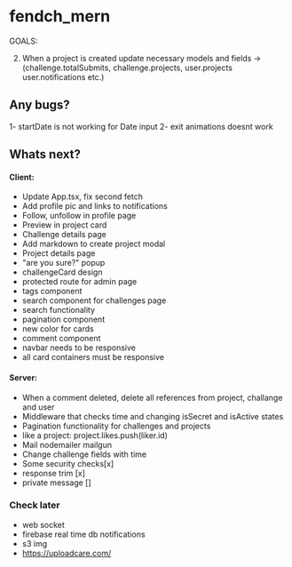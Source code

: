 # fendch_mern

GOALS:

2) When a project is created update necessary models and fields -> (challenge.totalSubmits, challenge.projects, user.projects user.notifications etc.)



## Any bugs?
1- startDate is not working for Date input
2- exit animations doesnt work

## Whats next?

#### Client:
- Update App.tsx, fix second fetch
- Add profile pic and links to notifications
- Follow, unfollow in profile page
- Preview in project card
- Challenge details page
- Add markdown to create project modal
- Project details page
- "are you sure?" popup
- challengeCard design
- protected route for admin page
- tags component
- search component for challenges page
- search functionality
- pagination component
- new color for cards
- comment component
- navbar needs to be responsive
- all card containers must be responsive

#### Server:
- When a comment deleted, delete all references from project, challange and user
- Middleware that checks time and changing isSecret and isActive states
- Pagination functionality for challenges and projects
- like a project: project.likes.push(liker.id)
- Mail nodemailer mailgun 
- Change challenge fields with time
- Some security checks[x]
- response trim [x]
- private message []


### Check later
- web socket
- firebase real time db notifications
- s3 img
- https://uploadcare.com/

 

